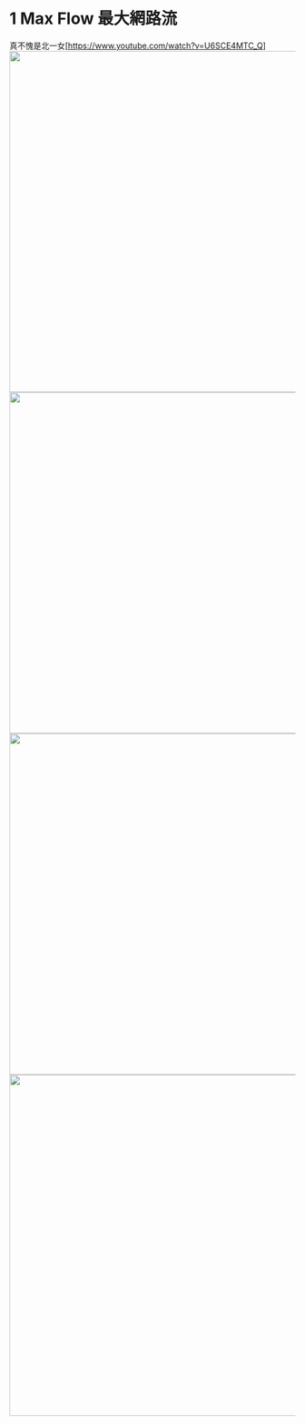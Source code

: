 # 1 Max Flow 最大網路流
真不愧是北一女[https://www.youtube.com/watch?v=U6SCE4MTC_Q]  
<img src="https://i.imgur.com/HaZY7D4.png" width="600">
<img src="https://i.imgur.com/ezfiRsq.png" width="600">
<img src="https://i.imgur.com/zuwRY4J.png" width="600">
<img src="https://i.imgur.com/967ygZa.png" width="600">


